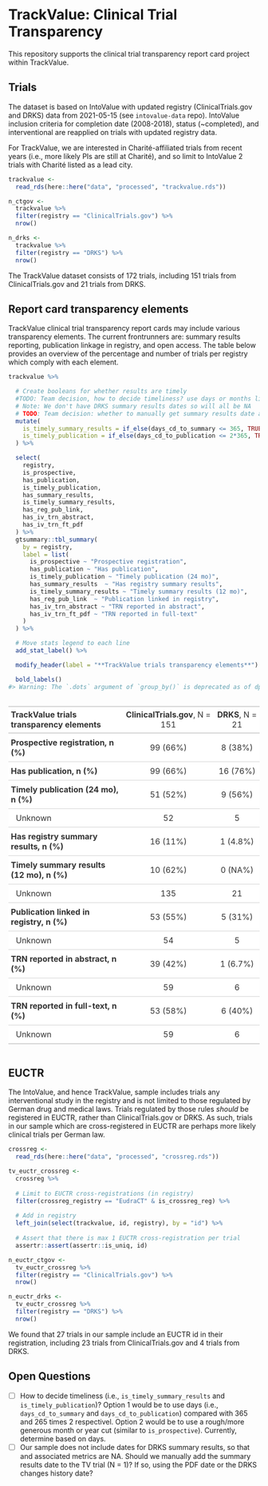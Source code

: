
<!-- README.md is generated from README.Rmd. Please edit that file -->

# TrackValue: Clinical Trial Transparency

This repository supports the clinical trial transparency report card
project within TrackValue.

## Trials

The dataset is based on IntoValue with updated registry
(ClinicalTrials.gov and DRKS) data from 2021-05-15 (see `intovalue-data`
repo). IntoValue inclusion criteria for completion date (2008-2018),
status (\~completed), and interventional are reapplied on trials with
updated registry data.

For TrackValue, we are interested in Charité-affiliated trials from
recent years (i.e., more likely PIs are still at Charité), and so limit
to IntoValue 2 trials with Charité listed as a lead city.

``` r
trackvalue <-
  read_rds(here::here("data", "processed", "trackvalue.rds"))

n_ctgov <-
  trackvalue %>% 
  filter(registry == "ClinicalTrials.gov") %>% 
  nrow()

n_drks <-
  trackvalue %>% 
  filter(registry == "DRKS") %>% 
  nrow()
```

The TrackValue dataset consists of 172 trials, including 151 trials from
ClinicalTrials.gov and 21 trials from DRKS.

## Report card transparency elements

TrackValue clinical trial transparency report cards may include various
transparency elements. The current frontrunners are: summary results
reporting, publication linkage in registry, and open access. The table
below provides an overview of the percentage and number of trials per
registry which comply with each element.

``` r
trackvalue %>%

  # Create booleans for whether results are timely
  #TODO: Team decision, how to decide timeliness? use days or months like with is_prospective? For now use days but may not be the keeper
  # Note: We don't have DRKS summary results dates so will all be NA
  # TODO: Team decision: whether to manually get summary results date and whether from pdf or history. N = 1 in our sample!
  mutate(
    is_timely_summary_results = if_else(days_cd_to_summary <= 365, TRUE, FALSE),
    is_timely_publication = if_else(days_cd_to_publication <= 2*365, TRUE, FALSE)
  ) %>%

  select(
    registry,
    is_prospective,
    has_publication,
    is_timely_publication,
    has_summary_results,
    is_timely_summary_results,
    has_reg_pub_link,
    has_iv_trn_abstract,
    has_iv_trn_ft_pdf
  ) %>%
  gtsummary::tbl_summary(
    by = registry,
    label = list(
      is_prospective ~ "Prospective registration",
      has_publication ~ "Has publication",
      is_timely_publication ~ "Timely publication (24 mo)",
      has_summary_results  ~ "Has registry summary results",
      is_timely_summary_results ~ "Timely summary results (12 mo)",
      has_reg_pub_link  ~ "Publication linked in registry",
      has_iv_trn_abstract ~ "TRN reported in abstract",
      has_iv_trn_ft_pdf ~ "TRN reported in full-text"
    )
  ) %>%

  # Move stats legend to each line
  add_stat_label() %>%

  modify_header(label = "**TrackValue trials transparency elements**") %>%

  bold_labels()
#> Warning: The `.dots` argument of `group_by()` is deprecated as of dplyr 1.0.0.
```

<style>html {
  font-family: -apple-system, BlinkMacSystemFont, 'Segoe UI', Roboto, Oxygen, Ubuntu, Cantarell, 'Helvetica Neue', 'Fira Sans', 'Droid Sans', Arial, sans-serif;
}

#qmdhzujbqi .gt_table {
  display: table;
  border-collapse: collapse;
  margin-left: auto;
  margin-right: auto;
  color: #333333;
  font-size: 16px;
  font-weight: normal;
  font-style: normal;
  background-color: #FFFFFF;
  width: auto;
  border-top-style: solid;
  border-top-width: 2px;
  border-top-color: #A8A8A8;
  border-right-style: none;
  border-right-width: 2px;
  border-right-color: #D3D3D3;
  border-bottom-style: solid;
  border-bottom-width: 2px;
  border-bottom-color: #A8A8A8;
  border-left-style: none;
  border-left-width: 2px;
  border-left-color: #D3D3D3;
}

#qmdhzujbqi .gt_heading {
  background-color: #FFFFFF;
  text-align: center;
  border-bottom-color: #FFFFFF;
  border-left-style: none;
  border-left-width: 1px;
  border-left-color: #D3D3D3;
  border-right-style: none;
  border-right-width: 1px;
  border-right-color: #D3D3D3;
}

#qmdhzujbqi .gt_title {
  color: #333333;
  font-size: 125%;
  font-weight: initial;
  padding-top: 4px;
  padding-bottom: 4px;
  border-bottom-color: #FFFFFF;
  border-bottom-width: 0;
}

#qmdhzujbqi .gt_subtitle {
  color: #333333;
  font-size: 85%;
  font-weight: initial;
  padding-top: 0;
  padding-bottom: 4px;
  border-top-color: #FFFFFF;
  border-top-width: 0;
}

#qmdhzujbqi .gt_bottom_border {
  border-bottom-style: solid;
  border-bottom-width: 2px;
  border-bottom-color: #D3D3D3;
}

#qmdhzujbqi .gt_col_headings {
  border-top-style: solid;
  border-top-width: 2px;
  border-top-color: #D3D3D3;
  border-bottom-style: solid;
  border-bottom-width: 2px;
  border-bottom-color: #D3D3D3;
  border-left-style: none;
  border-left-width: 1px;
  border-left-color: #D3D3D3;
  border-right-style: none;
  border-right-width: 1px;
  border-right-color: #D3D3D3;
}

#qmdhzujbqi .gt_col_heading {
  color: #333333;
  background-color: #FFFFFF;
  font-size: 100%;
  font-weight: normal;
  text-transform: inherit;
  border-left-style: none;
  border-left-width: 1px;
  border-left-color: #D3D3D3;
  border-right-style: none;
  border-right-width: 1px;
  border-right-color: #D3D3D3;
  vertical-align: bottom;
  padding-top: 5px;
  padding-bottom: 6px;
  padding-left: 5px;
  padding-right: 5px;
  overflow-x: hidden;
}

#qmdhzujbqi .gt_column_spanner_outer {
  color: #333333;
  background-color: #FFFFFF;
  font-size: 100%;
  font-weight: normal;
  text-transform: inherit;
  padding-top: 0;
  padding-bottom: 0;
  padding-left: 4px;
  padding-right: 4px;
}

#qmdhzujbqi .gt_column_spanner_outer:first-child {
  padding-left: 0;
}

#qmdhzujbqi .gt_column_spanner_outer:last-child {
  padding-right: 0;
}

#qmdhzujbqi .gt_column_spanner {
  border-bottom-style: solid;
  border-bottom-width: 2px;
  border-bottom-color: #D3D3D3;
  vertical-align: bottom;
  padding-top: 5px;
  padding-bottom: 6px;
  overflow-x: hidden;
  display: inline-block;
  width: 100%;
}

#qmdhzujbqi .gt_group_heading {
  padding: 8px;
  color: #333333;
  background-color: #FFFFFF;
  font-size: 100%;
  font-weight: initial;
  text-transform: inherit;
  border-top-style: solid;
  border-top-width: 2px;
  border-top-color: #D3D3D3;
  border-bottom-style: solid;
  border-bottom-width: 2px;
  border-bottom-color: #D3D3D3;
  border-left-style: none;
  border-left-width: 1px;
  border-left-color: #D3D3D3;
  border-right-style: none;
  border-right-width: 1px;
  border-right-color: #D3D3D3;
  vertical-align: middle;
}

#qmdhzujbqi .gt_empty_group_heading {
  padding: 0.5px;
  color: #333333;
  background-color: #FFFFFF;
  font-size: 100%;
  font-weight: initial;
  border-top-style: solid;
  border-top-width: 2px;
  border-top-color: #D3D3D3;
  border-bottom-style: solid;
  border-bottom-width: 2px;
  border-bottom-color: #D3D3D3;
  vertical-align: middle;
}

#qmdhzujbqi .gt_from_md > :first-child {
  margin-top: 0;
}

#qmdhzujbqi .gt_from_md > :last-child {
  margin-bottom: 0;
}

#qmdhzujbqi .gt_row {
  padding-top: 8px;
  padding-bottom: 8px;
  padding-left: 5px;
  padding-right: 5px;
  margin: 10px;
  border-top-style: solid;
  border-top-width: 1px;
  border-top-color: #D3D3D3;
  border-left-style: none;
  border-left-width: 1px;
  border-left-color: #D3D3D3;
  border-right-style: none;
  border-right-width: 1px;
  border-right-color: #D3D3D3;
  vertical-align: middle;
  overflow-x: hidden;
}

#qmdhzujbqi .gt_stub {
  color: #333333;
  background-color: #FFFFFF;
  font-size: 100%;
  font-weight: initial;
  text-transform: inherit;
  border-right-style: solid;
  border-right-width: 2px;
  border-right-color: #D3D3D3;
  padding-left: 12px;
}

#qmdhzujbqi .gt_summary_row {
  color: #333333;
  background-color: #FFFFFF;
  text-transform: inherit;
  padding-top: 8px;
  padding-bottom: 8px;
  padding-left: 5px;
  padding-right: 5px;
}

#qmdhzujbqi .gt_first_summary_row {
  padding-top: 8px;
  padding-bottom: 8px;
  padding-left: 5px;
  padding-right: 5px;
  border-top-style: solid;
  border-top-width: 2px;
  border-top-color: #D3D3D3;
}

#qmdhzujbqi .gt_grand_summary_row {
  color: #333333;
  background-color: #FFFFFF;
  text-transform: inherit;
  padding-top: 8px;
  padding-bottom: 8px;
  padding-left: 5px;
  padding-right: 5px;
}

#qmdhzujbqi .gt_first_grand_summary_row {
  padding-top: 8px;
  padding-bottom: 8px;
  padding-left: 5px;
  padding-right: 5px;
  border-top-style: double;
  border-top-width: 6px;
  border-top-color: #D3D3D3;
}

#qmdhzujbqi .gt_striped {
  background-color: rgba(128, 128, 128, 0.05);
}

#qmdhzujbqi .gt_table_body {
  border-top-style: solid;
  border-top-width: 2px;
  border-top-color: #D3D3D3;
  border-bottom-style: solid;
  border-bottom-width: 2px;
  border-bottom-color: #D3D3D3;
}

#qmdhzujbqi .gt_footnotes {
  color: #333333;
  background-color: #FFFFFF;
  border-bottom-style: none;
  border-bottom-width: 2px;
  border-bottom-color: #D3D3D3;
  border-left-style: none;
  border-left-width: 2px;
  border-left-color: #D3D3D3;
  border-right-style: none;
  border-right-width: 2px;
  border-right-color: #D3D3D3;
}

#qmdhzujbqi .gt_footnote {
  margin: 0px;
  font-size: 90%;
  padding: 4px;
}

#qmdhzujbqi .gt_sourcenotes {
  color: #333333;
  background-color: #FFFFFF;
  border-bottom-style: none;
  border-bottom-width: 2px;
  border-bottom-color: #D3D3D3;
  border-left-style: none;
  border-left-width: 2px;
  border-left-color: #D3D3D3;
  border-right-style: none;
  border-right-width: 2px;
  border-right-color: #D3D3D3;
}

#qmdhzujbqi .gt_sourcenote {
  font-size: 90%;
  padding: 4px;
}

#qmdhzujbqi .gt_left {
  text-align: left;
}

#qmdhzujbqi .gt_center {
  text-align: center;
}

#qmdhzujbqi .gt_right {
  text-align: right;
  font-variant-numeric: tabular-nums;
}

#qmdhzujbqi .gt_font_normal {
  font-weight: normal;
}

#qmdhzujbqi .gt_font_bold {
  font-weight: bold;
}

#qmdhzujbqi .gt_font_italic {
  font-style: italic;
}

#qmdhzujbqi .gt_super {
  font-size: 65%;
}

#qmdhzujbqi .gt_footnote_marks {
  font-style: italic;
  font-size: 65%;
}
</style>
<div id="qmdhzujbqi" style="overflow-x:auto;overflow-y:auto;width:auto;height:auto;"><table class="gt_table">
  
  <thead class="gt_col_headings">
    <tr>
      <th class="gt_col_heading gt_columns_bottom_border gt_left" rowspan="1" colspan="1"><strong>TrackValue trials transparency elements</strong></th>
      <th class="gt_col_heading gt_columns_bottom_border gt_center" rowspan="1" colspan="1"><strong>ClinicalTrials.gov</strong>, N = 151</th>
      <th class="gt_col_heading gt_columns_bottom_border gt_center" rowspan="1" colspan="1"><strong>DRKS</strong>, N = 21</th>
    </tr>
  </thead>
  <tbody class="gt_table_body">
    <tr><td class="gt_row gt_left" style="font-weight: bold;">Prospective registration, n (%)</td>
<td class="gt_row gt_center">99 (66%)</td>
<td class="gt_row gt_center">8 (38%)</td></tr>
    <tr><td class="gt_row gt_left" style="font-weight: bold;">Has publication, n (%)</td>
<td class="gt_row gt_center">99 (66%)</td>
<td class="gt_row gt_center">16 (76%)</td></tr>
    <tr><td class="gt_row gt_left" style="font-weight: bold;">Timely publication (24 mo), n (%)</td>
<td class="gt_row gt_center">51 (52%)</td>
<td class="gt_row gt_center">9 (56%)</td></tr>
    <tr><td class="gt_row gt_left" style="text-align: left; text-indent: 10px;">Unknown</td>
<td class="gt_row gt_center">52</td>
<td class="gt_row gt_center">5</td></tr>
    <tr><td class="gt_row gt_left" style="font-weight: bold;">Has registry summary results, n (%)</td>
<td class="gt_row gt_center">16 (11%)</td>
<td class="gt_row gt_center">1 (4.8%)</td></tr>
    <tr><td class="gt_row gt_left" style="font-weight: bold;">Timely summary results (12 mo), n (%)</td>
<td class="gt_row gt_center">10 (62%)</td>
<td class="gt_row gt_center">0 (NA%)</td></tr>
    <tr><td class="gt_row gt_left" style="text-align: left; text-indent: 10px;">Unknown</td>
<td class="gt_row gt_center">135</td>
<td class="gt_row gt_center">21</td></tr>
    <tr><td class="gt_row gt_left" style="font-weight: bold;">Publication linked in registry, n (%)</td>
<td class="gt_row gt_center">53 (55%)</td>
<td class="gt_row gt_center">5 (31%)</td></tr>
    <tr><td class="gt_row gt_left" style="text-align: left; text-indent: 10px;">Unknown</td>
<td class="gt_row gt_center">54</td>
<td class="gt_row gt_center">5</td></tr>
    <tr><td class="gt_row gt_left" style="font-weight: bold;">TRN reported in abstract, n (%)</td>
<td class="gt_row gt_center">39 (42%)</td>
<td class="gt_row gt_center">1 (6.7%)</td></tr>
    <tr><td class="gt_row gt_left" style="text-align: left; text-indent: 10px;">Unknown</td>
<td class="gt_row gt_center">59</td>
<td class="gt_row gt_center">6</td></tr>
    <tr><td class="gt_row gt_left" style="font-weight: bold;">TRN reported in full-text, n (%)</td>
<td class="gt_row gt_center">53 (58%)</td>
<td class="gt_row gt_center">6 (40%)</td></tr>
    <tr><td class="gt_row gt_left" style="text-align: left; text-indent: 10px;">Unknown</td>
<td class="gt_row gt_center">59</td>
<td class="gt_row gt_center">6</td></tr>
  </tbody>
  
  
</table></div>

## EUCTR

The IntoValue, and hence TrackValue, sample includes trials any
interventional study in the registry and is not limited to those
regulated by German drug and medical laws. Trials regulated by those
rules *should* be registered in EUCTR, rather than ClinicalTrials.gov or
DRKS. As such, trials in our sample which are cross-registered in EUCTR
are perhaps more likely clinical trials per German law.

``` r
crossreg <-
  read_rds(here::here("data", "processed", "crossreg.rds"))

tv_euctr_crossreg <-
  crossreg %>%
  
  # Limit to EUCTR cross-registrations (in registry)
  filter(crossreg_registry == "EudraCT" & is_crossreg_reg) %>%
  
  # Add in registry
  left_join(select(trackvalue, id, registry), by = "id") %>% 
  
  # Assert that there is max 1 EUCTR cross-registration per trial
  assertr::assert(assertr::is_uniq, id)

n_euctr_ctgov <-
  tv_euctr_crossreg %>% 
  filter(registry == "ClinicalTrials.gov") %>% 
  nrow()

n_euctr_drks <-
  tv_euctr_crossreg %>% 
  filter(registry == "DRKS") %>% 
  nrow()
```

We found that 27 trials in our sample include an EUCTR id in their
registration, including 23 trials from ClinicalTrials.gov and 4 trials
from DRKS.

## Open Questions

-   [ ] How to decide timeliness (i.e., `is_timely_summary_results` and
    `is_timely_publication`)? Option 1 would be to use days (i.e.,
    `days_cd_to_summary` and `days_cd_to_publication`) compared with 365
    and 265 times 2 respectivel. Option 2 would be to use a rough/more
    generous month or year cut (similar to `is_prospective`). Currently,
    determine based on days.
-   [ ] Our sample does not include dates for DRKS summary results, so
    that and associated metrics are NA. Should we manually add the
    summary results date to the TV trial (N = 1)? If so, using the PDF
    date or the DRKS changes history date?
